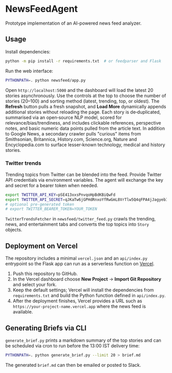 # NewsFeedAgent

Prototype implementation of an AI-powered news feed analyzer.

## Usage

Install dependencies:

```bash
python -m pip install -r requirements.txt  # or feedparser and Flask
```

Run the web interface:

```bash
PYTHONPATH=. python newsfeed/app.py
```

Open `http://localhost:5000` and the dashboard will load the latest 20 stories
asynchronously. Use the controls at the top to choose the number of stories
(20–100) and sorting method (latest, trending, top, or oldest). The **Refresh**
button pulls a fresh snapshot, and **Load More** dynamically appends additional
stories without reloading the page. Each story is de‑duplicated, summarised via
an open‑source NLP model, scored for relevance/bias/trendiness, and includes
clickable references, perspective notes, and basic numeric data points pulled
from the article text. In addition to Google News, a secondary crawler pulls
"curious" items from Smithsonian, Britannica, History.com, Science.org, Nature
and Encyclopedia.com to surface lesser‑known technology, medical and history
stories.

### Twitter trends

Trending topics from Twitter can be blended into the feed. Provide Twitter API
credentials via environment variables. The agent will exchange the key and
secret for a bearer token when needed.

```bash
export TWITTER_API_KEY=pSE413xxsPnvqoHpBdKBiQwFd
export TWITTER_API_SECRET=qJKaTw6jGPHdRnxoYfRwGmL8VrTlw5Q4qFPA4jJagyebIgmOTP
# optional pre-generated token
# export TWITTER_BEARER_TOKEN=YOUR_TOKEN
```

`TwitterTrendsFetcher` in `newsfeed/twitter_feed.py` crawls the trending, news,
and entertainment tabs and converts the top topics into `Story` objects.

## Deployment on Vercel

The repository includes a minimal `vercel.json` and an `api/index.py` entrypoint
so the Flask app can run as a serverless function on [Vercel](https://vercel.com).

1. Push this repository to GitHub.
2. In the Vercel dashboard choose **New Project** → **Import Git Repository** and
   select your fork.
3. Keep the default settings; Vercel will install the dependencies from
   `requirements.txt` and build the Python function defined in `api/index.py`.
4. After the deployment finishes, Vercel provides a URL such as
   `https://your-project-name.vercel.app` where the news feed is available.

## Generating Briefs via CLI

`generate_brief.py` prints a markdown summary of the top stories and can be
scheduled via cron to run before the 13:00 IST delivery time:

```bash
PYTHONPATH=. python generate_brief.py --limit 20 > brief.md
```

The generated `brief.md` can then be emailed or posted to Slack.
